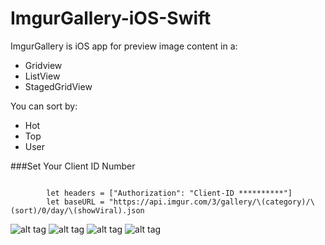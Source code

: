 # ImgurGallery-iOS-Swift

ImgurGallery is iOS app for preview image content in a:

  - Gridview
  - ListView
  - StagedGridView
  
You can sort by:
  
  - Hot
  - Top
  - User

 ###Set Your Client ID Number
  
```
       
        let headers = ["Authorization": "Client-ID **********"]
        let baseURL = "https://api.imgur.com/3/gallery/\(category)/\(sort)/0/day/\(showViral).json
```
  
  ![alt tag](http://res.cloudinary.com/dstpgxcdm/image/upload/c_scale,w_257/v1464975482/IMG_1083_g0fkmb.jpg)
  ![alt tag](http://res.cloudinary.com/dstpgxcdm/image/upload/c_scale,w_257/v1464975581/IMG_1080_mxmrxg.jpg)
  ![alt tag](http://res.cloudinary.com/dstpgxcdm/image/upload/c_scale,w_257/v1464975682/IMG_1086_tsr5wt.jpg)
  ![alt tag](http://res.cloudinary.com/dstpgxcdm/image/upload/c_scale,w_257/v1464975729/IMG_1084_weoawf.jpg)
